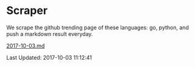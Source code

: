 # Scraper

We scrape the github trending page of these languages: go, python, and push a markdown result everyday.

[2017-10-03.md](https://github.com/borays/Scraper/blob/master/2017-10-03.md)

Last Updated: 2017-10-03 11:12:41